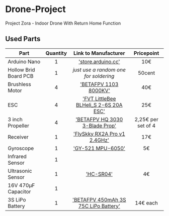 # Drone-Project
Project Zora - Indoor Drone With Return Home Function


## Used Parts

| Part | Quantity | Link to Manufacturer | Pricepoint |
| ---- |:--------:|:--------------------:|:----------:|
| Arduino Nano | 1 | ['store.arduino.cc'](https://store.arduino.cc/collections/most-popular/products/arduino-nano "Arduino Nano") | 10€ |
| Hollow Brid Board PCB | 1 | *just use a random one for soldering* | 50cent |
| Brushless Motor | 4 | ['BETAFPV 1103 8000KV'](https://betafpv.com/products/1103-brushless-motors?variant=14735142682668 "BETAFPV 1103 8000KV") | 40€ |
| ESC             | 4 | ['FVT LittleBee BLHeli_S 2-6S 20A ESC'](https://de.aliexpress.com/item/32979616081.html?gatewayAdapt=glo2deu&spm=a2g0o.order_list.0.0.21ef5c5fJXpupL "4x ESC") | 25€ |
| 3 inch Propeller | 4 | ['BETAFPV HQ 3030 3-Blade Prop'](https://betafpv.com/products/hq-3030-2-blade-propellers-1-5-shaft-16-pcs?variant=29701772673068 "Propeller Set of 16") | 2,25€ per set of 4 |
| Receiver | 1 | ['FlySkky RX2A Pro v1 2.4GHz'](https://micro-squad.com/en/product/flysky-rx2a-pro-v1-2-4ghz-micro-empfaenger/ "Micro Receiver") | 17€ |
| Gyroscope | 1 | ['GY-521 MPU-6050'](https://www.amazon.de/gp/product/B07TKLYBD6/ref=ppx_yo_dt_b_asin_title_o01_s00?ie=UTF8&th=1 "3-Axis Gyroscope") | 5€ |
| Infrared Sensor | 1 | | |
| Ultrasonic Sensor | 1 | ['HC-SR04'](https://www.amazon.de/-/en/dp/B07TKVPPHF/ref=twister_B07ZRQQ46L?_encoding=UTF8&psc=1 "Ultrasonic Sensor Module") | 4€ |
| 16V 470µF Capacitor | 1 | | |
| 3S LiPo Battery | 1 | ['BETAFPV 450mAh 3S 75C LiPo Battery'](https://betafpv.com/collections/batt-3s/products/450mah-3s-75c-lipo-battery-2pcs "LiPo Battery") | 14€ each |
